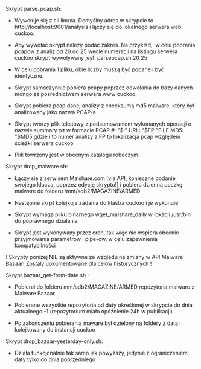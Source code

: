 Skrypt parse_pcap.sh:  
- Wywołuje się z cli linuxa. Domyślny adres w skrypcie to http://localhost:9001/analysis i lączy się do lokalnego serwera web cuckoo. 

- Aby wywołać skrypt nalezy podać zakres. Na przykład,  w celu pobrania pcapow z analiz od 20 do 25 wedle numeracji na listingu serwera cuckoo skrypt wywoływany jest: parsepcap.sh 20 25 

- W celu pobrania 1 pliku, obie liczby muszą być podane i być identyczne. 

- Skrypt samoczynnie pobiera pcapy poprzez odwołania do bazy danych mongo za posrednictwem serwera www cuckoo.

- Skrypt pobiera pcap danej analizy z checksumą md5 malware, który był analizowany jako nazwa PCAP-a

- Skrypt tworzy plik tekstowy z podsumowaniem wykonanych operacji o nazwie summary.txt w formacie PCAP #: "$i" URL: "$FP "FILE MD5: "$MD5 gdzie i to numer analizy a FP to lokalizacja pcap względem ścieżki serwera cuckoo 

- Plik towrzony jest w obecnym katalogu roboczym.

Skrypt drop_malware.sh:

- Łączy się z serwisem Malshare.com [via API, konieczne podanie swojego klucza, poprzez edycję skryptu!] i pobiera dzienną paczkę malware do folderu /mnt/sdb2/MAGAZINE/ARMED

- Następnie skrpt kolejkuje zadania do klastra cuckoo i je wykonuje

- Skrypt wymaga pliku binarnego wget_malshare_daily w lokacji /usr/bin do poprawnego działania

- Skrypt jest wykonywany przez cron, tak więc nie wspiera obecnie przyjmowania parametrów i pipe-ów, w celu zapewnienia kompatybilności

! Skrypty poniżej  NIE  są aktywne ze względu na zmiany w API Malware Bazaar! Zostały uokumentowane dla celów historycznych !

Skrypt bazaar_get-from-date.sh :

- Pobierał do folderu mnt/sdb2/MAGAZINE/ARMED repozytoria malware z  Malware Bazaar 

- Pobierane wszystkie repozytoria od daty określonej w skrypcie do dnia aktualnego -1 (repozytorium miało opóźnienie 24h w publikacji)

- Po zakończeniu pobierania maware był dzielony na foldery z datą i kolejkowany do instancji cuckoo

Skrypt drop_bazaar-yesterday-only.sh:

- Działa funkcjonalnie tak samo jak powyższy, jedynie z ograniczeniem daty tylko do dnia poprzedniego
 
